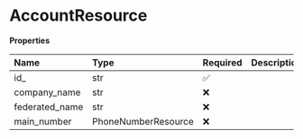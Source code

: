 # AccountResource

**Properties**

| Name           | Type                | Required | Description |
| :------------- | :------------------ | :------- | :---------- |
| id\_           | str                 | ✅       |             |
| company_name   | str                 | ❌       |             |
| federated_name | str                 | ❌       |             |
| main_number    | PhoneNumberResource | ❌       |             |

<!-- This file was generated by liblab | https://liblab.com/ -->
